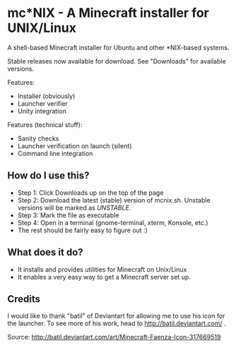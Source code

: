 mc*NIX - A Minecraft installer for UNIX/Linux
=============================================

A shell-based Minecraft installer for Ubuntu and other *NIX-based systems.

Stable releases now available for download. See "Downloads" for available versions.

Features:
- Installer (obviously)
- Launcher verifier
- Unity integration

Features (technical stuff):
- Sanity checks
- Launcher verification on launch (silent)
- Command line integration

How do I use this?
---
- Step 1: Click Downloads up on the top of the page
- Step 2: Download the latest (stable) version of mcnix.sh. Unstable versions will be marked as *UNSTABLE*.
- Step 3: Mark the file as executable
- Step 4: Open in a terminal (gnome-terminal, xterm, Konsole, etc.)
- The rest should be fairly easy to figure out :)

What does it do?
---
- It installs and provides utilities for Minecraft on Unix/Linux
- It enables a very easy way to get a Minecraft server set up.

Credits
---
I would like to thank "batil" of Deviantart for allowing me to use his icon for the launcher. To see more of his work, head to http://batil.deviantart.com/ .

Source:
http://batil.deviantart.com/art/Minecraft-Faenza-Icon-317669519

